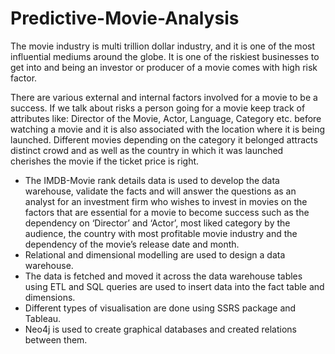 # Predictive-Movie-Analysis
The movie industry is multi trillion dollar industry, and it is one of the most influential mediums around the globe. It is one of the riskiest businesses to get into and being an investor or producer of a movie comes with high risk factor. <br/>

There are various external and internal factors involved for a movie to be a success. If we talk about risks a person going for a movie keep track of attributes like: Director of the Movie, Actor, Language, Category etc. before watching a movie and it is also associated with the location where it is being launched. Different movies depending on the category it belonged attracts distinct crowd and as well as the country in which it was launched cherishes the movie if the ticket price is right. </br>

- The IMDB-Movie rank details data is used to develop the data warehouse, validate the facts and will answer the questions as an analyst for an investment firm who wishes to invest in movies on the factors that are essential for a movie to become success such as the dependency on ‘Director’ and ‘Actor’, most liked category by the audience, the country with most profitable movie industry and the dependency of the movie’s release date and month.
- Relational and dimensional modelling are used to design a data warehouse.
- The data is fetched and moved it across the data warehouse tables using ETL and SQL queries are used to insert data into the fact table and dimensions.
- Different types of visualisation are done using SSRS package and Tableau. 
- Neo4j is used to create graphical databases and created relations between them.
